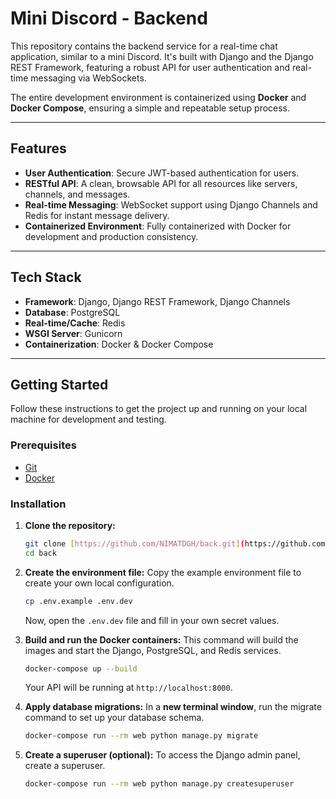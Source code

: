 # Mini Discord - Backend

This repository contains the backend service for a real-time chat application, similar to a mini Discord. It's built with Django and the Django REST Framework, featuring a robust API for user authentication and real-time messaging via WebSockets.

The entire development environment is containerized using **Docker** and **Docker Compose**, ensuring a simple and repeatable setup process.

---

## Features

* **User Authentication**: Secure JWT-based authentication for users.
* **RESTful API**: A clean, browsable API for all resources like servers, channels, and messages.
* **Real-time Messaging**: WebSocket support using Django Channels and Redis for instant message delivery.
* **Containerized Environment**: Fully containerized with Docker for development and production consistency.

---

## Tech Stack

* **Framework**: Django, Django REST Framework, Django Channels
* **Database**: PostgreSQL
* **Real-time/Cache**: Redis
* **WSGI Server**: Gunicorn
* **Containerization**: Docker & Docker Compose

---

## Getting Started

Follow these instructions to get the project up and running on your local machine for development and testing.

### Prerequisites

* [Git](https://git-scm.com/)
* [Docker](https://www.docker.com/products/docker-desktop/)

### Installation

1.  **Clone the repository:**
    ```bash
    git clone [https://github.com/NIMATDGH/back.git](https://github.com/NIMATDGH/back.git)
    cd back
    ```

2.  **Create the environment file:**
    Copy the example environment file to create your own local configuration.
    ```bash
    cp .env.example .env.dev
    ```
    Now, open the `.env.dev` file and fill in your own secret values.

3.  **Build and run the Docker containers:**
    This command will build the images and start the Django, PostgreSQL, and Redis services.
    ```bash
    docker-compose up --build
    ```
    Your API will be running at `http://localhost:8000`.

4.  **Apply database migrations:**
    In a **new terminal window**, run the migrate command to set up your database schema.
    ```bash
    docker-compose run --rm web python manage.py migrate
    ```

5.  **Create a superuser (optional):**
    To access the Django admin panel, create a superuser.
    ```bash
    docker-compose run --rm web python manage.py createsuperuser
    ```
